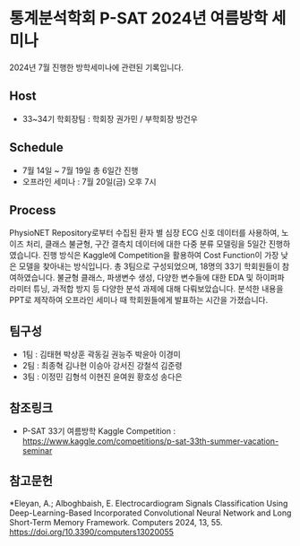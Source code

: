 # 통계분석학회 P-SAT 2024년 여름방학 세미나
2024년 7월 진행한 방학세미나에 관련된 기록입니다.

## Host

* 33~34기 학회장팀 : 학회장 권가민 / 부학회장 방건우
## Schedule

* 7월 14일 ~ 7월 19일 총 6일간 진행
* 오프라인 세미나 : 7월 20일(금) 오후 7시
## Process

PhysioNET Repository로부터 수집된 환자 별 심장 ECG 신호 데이터를 사용하여, 노이즈 처리, 클래스 불균형, 구간 결측치 데이터에 대한 다중 분류 모델링을 5일간 진행하였습니다. 진행 방식은 Kaggle에 Competition을 활용하여 Cost Function이 가장 낮은 모델을 찾아내는 방식입니다. 총 3팀으로 구성되었으며, 18명의 33기 학회원들이 참여하였습니다. 불균형 클래스, 파생변수 생성, 다양한 변수들에 대한 EDA 및 하이퍼파라미터 튜닝, 과적합 방지 등 다양한 분석 과제에 대해 다뤄보았습니다. 분석한 내용을 PPT로 제작하여 오프라인 세미나 때 학회원들에게 발표하는 시간을 가졌습니다.
## 팀구성

* 1팀 : 김태현 박상훈 곽동길 권능주 박윤아 이경미
* 2팀 : 최종혁 김나현 이승아 강서진 강철석 김준령
* 3팀 : 이정민 김형석 이현진 윤여원 황호성 송다은
## 참조링크

* P-SAT 33기 여름방학 Kaggle Competition :
https://www.kaggle.com/competitions/p-sat-33th-summer-vacation-seminar
## 참고문헌
*Eleyan, A.; Alboghbaish, E. Electrocardiogram Signals Classification Using Deep-Learning-Based Incorporated Convolutional Neural Network and Long Short-Term Memory Framework. Computers 2024, 13, 55. https://doi.org/10.3390/computers13020055
